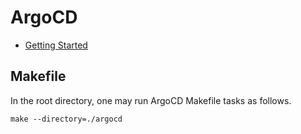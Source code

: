 # ArgoCD

- [Getting Started](https://argo-cd.readthedocs.io/en/stable/getting_started/)


## Makefile

In the root directory, one may run ArgoCD Makefile tasks as follows.

```shell
make --directory=./argocd
```
